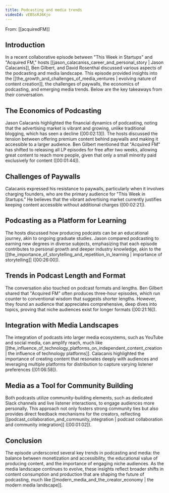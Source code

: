 ```yaml
---
title: Podcasting and media trends
videoId: vEBSsRJ6Kjo
---
```


From: [[acquiredFM]] <br/> 
## Introduction
In a recent collaborative episode between "This Week in Startups" and "Acquired FM," hosts [[jason_calacaniss_career_and_personal_story | Jason Calacanis]], Ben Gilbert, and David Rosenthal discussed various aspects of the podcasting and media landscape. This episode provided insights into the [[the_growth_and_challenges_of_media_ventures | evolving nature of content creation]], the challenges of paywalls, the economics of podcasting, and emerging media trends. Below are the key takeaways from their conversation.

## The Economics of Podcasting
Jason Calacanis highlighted the financial dynamics of podcasting, noting that the advertising market is vibrant and growing, unlike traditional blogging, which has seen a decline (<a class="yt-timestamp" data-t="00:02:13">[00:02:13]</a>). The hosts discussed the tension between offering premium content behind paywalls and making it accessible to a larger audience. Ben Gilbert mentioned that "Acquired FM" has shifted to releasing all LP episodes for free after two weeks, allowing great content to reach more people, given that only a small minority paid exclusively for content (<a class="yt-timestamp" data-t="00:01:44">[00:01:44]</a>).

## Challenges of Paywalls
Calacanis expressed his resistance to paywalls, particularly when it involves charging founders, who are the primary audience for "This Week in Startups." He believes that the vibrant advertising market currently justifies keeping content accessible without additional charges (<a class="yt-timestamp" data-t="00:02:21">[00:02:21]</a>).

## Podcasting as a Platform for Learning
The hosts discussed how producing podcasts can be an educational journey, akin to ongoing graduate studies. Jason compared podcasting to earning new degrees in diverse subjects, emphasizing that each episode contributes to personal growth and deeper industry knowledge, akin to the [[the_importance_of_storytelling_and_repetition_in_learning | importance of storytelling]] (<a class="yt-timestamp" data-t="00:26:00">[00:26:00]</a>).

## Trends in Podcast Length and Format
The conversation also touched on podcast formats and lengths. Ben Gilbert shared that "Acquired FM" often produces three-hour episodes, which run counter to conventional wisdom that suggests shorter lengths. However, they found an audience that appreciates comprehensive, deep dives into topics, proving that niche audiences exist for longer formats (<a class="yt-timestamp" data-t="00:21:16">[00:21:16]</a>).

## Integration with Media Landscapes
The integration of podcasts into larger media ecosystems, such as YouTube and social media, can amplify reach, much like [[the_influence_of_technology_platforms_on_independent_content_creation | the influence of technology platforms]]. Calacanis highlighted the importance of creating content that resonates deeply with audiences and leveraging multiple platforms for distribution to capture varying listener preferences (<a class="yt-timestamp" data-t="01:06:58">[01:06:58]</a>).

## Media as a Tool for Community Building
Both podcasts utilize community-building elements, such as dedicated Slack channels and live listener interactions, to engage audiences more personally. This approach not only fosters strong community ties but also provides direct feedback mechanisms for the creators, reflecting [[podcast_collaboration_and_community_integration | podcast collaboration and community integration]] (<a class="yt-timestamp" data-t="00:01:02">[00:01:02]</a>).

## Conclusion
The episode underscored several key trends in podcasting and media: the balance between monetization and accessibility, the educational value of producing content, and the importance of engaging niche audiences. As the media landscape continues to evolve, these insights reflect broader shifts in content consumption and production that are shaping the future of podcasting, much like [[modern_media_and_the_creator_economy | the modern media landscape]].
